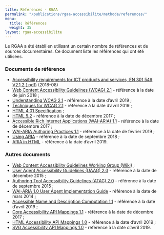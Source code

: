 ```yaml
---
title: Références - RGAA
permalink: "/publications/rgaa-accessibilite/methode/references/"
menu:
  title: Références
  weight: 35
layout: rgaa-accessibilite
---
```


Le RGAA a été établi en utilisant un certain nombre de références et de sources documentaires. Ce document liste les références qui ont été utilisées.

### Documents de référence

  * [<span lang='en'>Accessibility requirements for ICT products and services, EN 301 549 V2.1.2 (.pdf)</span>](https://www.etsi.org/deliver/etsi_en/301500_301599/301549/02.01.02_60/en_301549v020102p.pdf) (2018-08)
  * [<span lang='en'>Web Content Accessibility Guidelines (WCAG) 2.1</span>](https://www.w3.org/TR/WCAG21/) - référence à la date de juin 2018 ;
  * [<span lang='en'>Understanding WCAG 2.1</span>](https://www.w3.org/WAI/WCAG21/Understanding/) - référence à la date d’avril 2019 ;
  * [<span lang='en'>Techniques for WCAG 2.1</span>](https://www.w3.org/WAI/WCAG21/Techniques/) - référence à la date d’avril 2019 ;
  * [<span lang='en'>HTML 4.01 Specification</span>](http://www.w3.org/TR/html401/) ; 
  * [<span lang='en'>HTML 5.2</span>](http://www.w3.org/TR/html5/) - référence à la date de décembre 2017 ;
  * [<span lang='en'>Accessible Rich Internet Applications (WAI-ARIA) 1.1</span>](https://www.w3.org/TR/wai-aria-1.1/) - référence à la date de décembre 2017 ;
  * [<span lang='en'>WAI-ARIA Authoring Practices 1.1</span>](https://www.w3.org/TR/wai-aria-practices-1.1/) - référence à la date de février 2019 ;
  * [<span lang='en'>Using ARIA</span>](https://www.w3.org/TR/using-aria/) - référence à la date de septembre 2018 ;
  * [<span lang='en'>ARIA in HTML</span>](https://www.w3.org/TR/html-aria/) - référence à la date d’avril 2019.

### Autres documents

  * [<span lang='en'>Web Content Accessibility Guidelines Working Group (Wiki)</span>](https://www.w3.org/WAI/GL/wiki/Main_Page) ; 
  * [<span lang='en'>User Agent Accessibility Guidelines (UAAG) 2.0</span>](http://www.w3.org/TR/UAAG20/) - référence à la date de décembre 2015 ; 
  * [<span lang='en'>Authoring Tool Accessibility Guidelines (ATAG) 2.0</span>](http://www.w3.org/WAI/AU/ATAG20/) - référence à la date de septembre 2015 ; 
  * [<span lang='en'>WAI-ARIA 1.0 User Agent Implementation Guide</span>](http://www.w3.org/TR/wai-aria-implementation/) - référence à la date de mars 2014 ;
  * [<span lang='en'>Accessible Name and Description Computation 1.1</span>](https://www.w3.org/TR/accname-1.1/) - référence à la date d’avril 2019 ;
  * [<span lang='en'>Core Accessibility API Mappings 1.1</span>](https://www.w3.org/TR/core-aam-1.1/) - référence à la date de décembre 2017 ;
  * [<span lang='en'>HTML Accessibility API Mappings 1.0</span>](https://w3c.github.io/html-aam/) - référence à la date d’avril 2019 ;
  * [<span lang='en'>SVG Accessibility API Mappings 1.0</span>](https://w3c.github.io/svg-aam/) - référence à la date d’avril 2019.